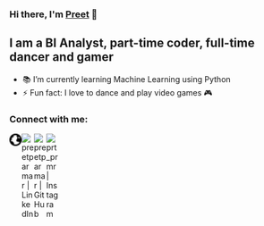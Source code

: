 ### Hi there, I'm [Preet][website] 👋

## I am a BI Analyst, part-time coder, full-time dancer and gamer

- 📚 I’m currently learning Machine Learning using Python
- ⚡ Fun fact: I love to dance and play video games 🎮

### Connect with me:

[<img align="left" alt="preetparmar.com" width="22px" src="https://raw.githubusercontent.com/iconic/open-iconic/master/svg/globe.svg" />][website]
[<img align="left" alt="preetparmar | LinkedIn" width="22px" src="https://cdn.jsdelivr.net/npm/simple-icons@v3/icons/linkedin.svg" />][linkedin]
[<img align="left" alt="preetparmar | GitHub" width="22px" src="https://cdn.jsdelivr.net/npm/simple-icons@3.9.0/icons/github.svg" />][github]
[<img align="left" alt="prt_prmr | Instagram" width="22px" src="https://cdn.jsdelivr.net/npm/simple-icons@v3/icons/instagram.svg" />][instagram]


<!-- <br/>
<br/>

<details>
  <summary>:zap: Github Stats</summary>

  <img align="left" alt="PreetParmar's Github Stats" src="https://github-readme-stats.vercel.app/api?username=preetparmar&show_icons=true&hide_border=true" />

</details> -->

[website]: https://preetparmar.github.io/
[instagram]: https://www.instagram.com/prt_prmr/
[linkedin]: https://www.linkedin.com/in/preetparmar
[github]: https://github.com/preetparmar